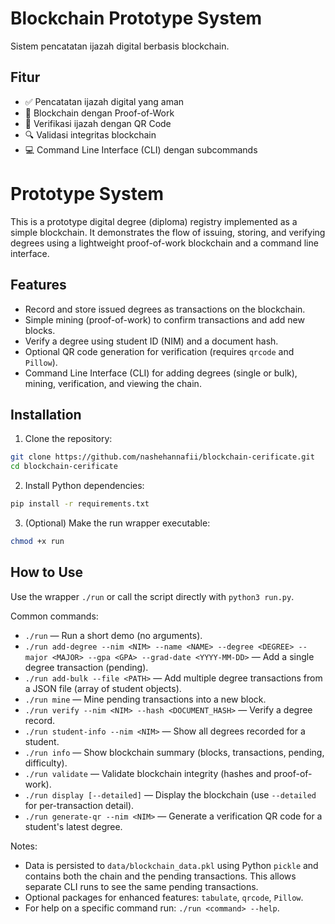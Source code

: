 # Blockchain Prototype System

Sistem pencatatan ijazah digital berbasis blockchain.

## Fitur

- ✅ Pencatatan ijazah digital yang aman
- 🔗 Blockchain dengan Proof-of-Work
- 📱 Verifikasi ijazah dengan QR Code
- 🔍 Validasi integritas blockchain
- 💻 Command Line Interface (CLI) dengan subcommands
# Prototype System

This is a prototype digital degree (diploma) registry implemented as a simple blockchain. It demonstrates the flow of issuing, storing, and verifying degrees using a lightweight proof-of-work blockchain and a command line interface.

## Features

- Record and store issued degrees as transactions on the blockchain.
- Simple mining (proof-of-work) to confirm transactions and add new blocks.
- Verify a degree using student ID (NIM) and a document hash.
- Optional QR code generation for verification (requires `qrcode` and `Pillow`).
- Command Line Interface (CLI) for adding degrees (single or bulk), mining, verification, and viewing the chain.

## Installation

1. Clone the repository:

```bash
git clone https://github.com/nashehannafii/blockchain-cerificate.git
cd blockchain-cerificate
```

2. Install Python dependencies:

```bash
pip install -r requirements.txt
```

3. (Optional) Make the run wrapper executable:

```bash
chmod +x run
```

## How to Use

Use the wrapper `./run` or call the script directly with `python3 run.py`.

Common commands:

- `./run` — Run a short demo (no arguments).
- `./run add-degree --nim <NIM> --name <NAME> --degree <DEGREE> --major <MAJOR> --gpa <GPA> --grad-date <YYYY-MM-DD>` — Add a single degree transaction (pending).
- `./run add-bulk --file <PATH>` — Add multiple degree transactions from a JSON file (array of student objects).
- `./run mine` — Mine pending transactions into a new block.
- `./run verify --nim <NIM> --hash <DOCUMENT_HASH>` — Verify a degree record.
- `./run student-info --nim <NIM>` — Show all degrees recorded for a student.
- `./run info` — Show blockchain summary (blocks, transactions, pending, difficulty).
- `./run validate` — Validate blockchain integrity (hashes and proof-of-work).
- `./run display [--detailed]` — Display the blockchain (use `--detailed` for per-transaction detail).
- `./run generate-qr --nim <NIM>` — Generate a verification QR code for a student's latest degree.

Notes:

- Data is persisted to `data/blockchain_data.pkl` using Python `pickle` and contains both the chain and the pending transactions. This allows separate CLI runs to see the same pending transactions.
- Optional packages for enhanced features: `tabulate`, `qrcode`, `Pillow`.
- For help on a specific command run: `./run <command> --help`.

